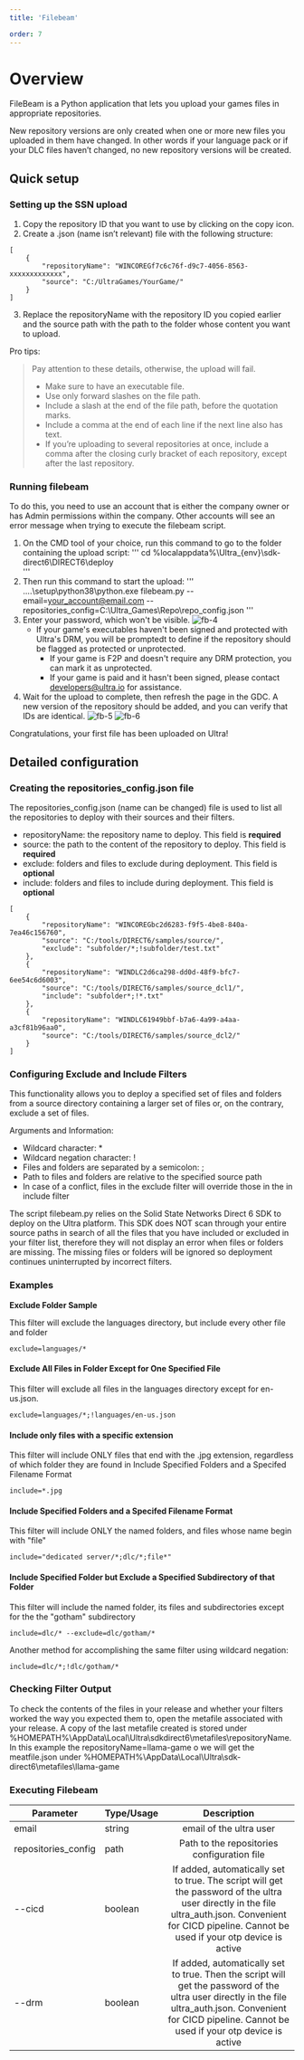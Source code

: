 ```yaml
---
title: 'Filebeam'

order: 7
---
```


# Overview

FileBeam is a Python application that lets you upload your games files in appropriate repositories.

New repository versions are only created when one or more new files you uploaded in them have changed. In other words if your language pack or if your DLC files haven’t changed, no new repository versions will be created.

## Quick setup

### Setting up the SSN upload

1. Copy the repository ID that you want to use by clicking on the copy icon.
2. Create a .json (name isn’t relevant) file with the following structure:

```
[
    {
        "repositoryName": "WINCOREGf7c6c76f-d9c7-4056-8563-xxxxxxxxxxxxx",
        "source": "C:/UltraGames/YourGame/"
    }
]
```
3. Replace the repositoryName with the repository ID you copied earlier and the source path with the path to the folder whose content you want to upload.

Pro tips:

> Pay attention to these details, otherwise, the upload will fail.
> -   Make sure to have an executable file.
> -   Use only forward slashes on the file path.
> -   Include a slash at the end of the file path, before the quotation marks.
> -   Include a comma at the end of each line if the next line also has text.
> -   If you’re uploading to several repositories at once, include a comma after the closing curly bracket of each repository, except after the last repository.

### Running filebeam

To do this, you need to use an account that is either the company owner or has Admin permissions within the company. Other accounts will see an error message when trying to execute the filebeam script.

1. On the CMD tool of your choice, run this command to go to the folder containing the upload script:
'''
cd %localappdata%\Ultra_{env}\sdk-direct6\DIRECT6\deploy\
'''
2. Then run this command to start the upload:
'''
..\..\setup\python38\python.exe filebeam.py --email=your_account@email.com --repositories_config=C:\Ultra_Games\Repo\repo_config.json
'''
3. Enter your password, which won't be visible.
![fb-4](/images/gdc/fb-4.png)
    -   If your game's executables haven't been signed and protected with Ultra's DRM, you will be promptedt to define if the repository should be flagged as protected or unprotected.
        -   If your game is F2P and doesn't require any DRM protection, you can mark it as unprotected.
        -   If your game is paid and it hasn't been signed, please contact [developers@ultra.io](mailto:developers@ultra.io) for assistance.
5. Wait for the upload to complete, then refresh the page in the GDC. A new version of the repository should be added, and you can verify that IDs are identical.
![fb-5](/images/gdc/fb-5.png)
![fb-6](/images/gdc/fb-6.png)

Congratulations, your first file has been uploaded on Ultra!

## Detailed configuration

### Creating the repositories_config.json file

The repositories_config.json (name can be changed) file is used to list all the repositories to deploy with their sources and their filters.

-   repositoryName: the repository name to deploy. This field is **required**
-   source: the path to the content of the repository to deploy. This field is **required**
-   exclude: folders and files to exclude during deployment. This field is **optional**
-   include: folders and files to include during deployment. This field is **optional**

```
[
    {
        "repositoryName": "WINCOREGbc2d6283-f9f5-4be8-840a-7ea46c156760",
        "source": "C:/tools/DIRECT6/samples/source/",
        "exclude": "subfolder/*;!subfolder/test.txt"
    },
    {
        "repositoryName": "WINDLC2d6ca298-dd0d-48f9-bfc7-6ee54c6d6003",
        "source": "C:/tools/DIRECT6/samples/source_dcl1/",
        "include": "subfolder*;!*.txt"
    },
    {
        "repositoryName": "WINDLC61949bbf-b7a6-4a99-a4aa-a3cf81b96aa0",
        "source": "C:/tools/DIRECT6/samples/source_dcl2/"
    }
]
```

### Configuring Exclude and Include Filters

This functionality allows you to deploy a specified set of files and folders from a source directory containing a larger set of files or, on the contrary, exclude a set of files.

Arguments and Information:
-   Wildcard character: *
-   Wildcard negation character: !
-   Files and folders are separated by a semicolon: ;
-   Path to files and folders are relative to the specified source path
-   In case of a conflict, files in the exclude filter will override those in the in include filter

The script filebeam.py relies on the Solid State Networks Direct 6 SDK to deploy on the Ultra platform. This SDK does NOT scan through
your entire source paths in search of all the files that you have included or excluded in your filter list, therefore they will not display an error
when files or folders are missing. The missing files or folders will be ignored so deployment continues uninterrupted by incorrect filters.

### Examples

**Exclude Folder Sample**

This filter will exclude the languages directory, but include every other file and folder
```
exclude=languages/*
```

#### Exclude All Files in Folder Except for One Specified File

This filter will exclude all files in the languages directory except for en-us.json.
```
exclude=languages/*;!languages/en-us.json
```

#### Include only files with a specific extension

This filter will include ONLY files that end with the .jpg extension, regardless of which folder they are found in
Include Specified Folders and a Specifed Filename Format
```
include=*.jpg
```

#### Include Specified Folders and a Specifed Filename Format

This filter will include ONLY the named folders, and files whose name begin with "file"
```
include="dedicated server/*;dlc/*;file*"
```

#### Include Specified Folder but Exclude a Specified Subdirectory of that Folder

This filter will include the named folder, its files and subdirectories except for the the "gotham" subdirectory
```
include=dlc/* --exclude=dlc/gotham/*
```
Another method for accomplishing the same filter using wildcard negation:
```
include=dlc/*;!dlc/gotham/*
```

### Checking Filter Output

To check the contents of the files in your release and whether your filters worked the way you expected them to, open the metafile associated with your release. A copy of the last metafile created is stored under %HOMEPATH%\AppData\Local\Ultra\sdkdirect6\metafiles\repositoryName. In this example the repositoryName=llama-game o we will get the meatfile.json under %HOMEPATH%\AppData\Local\Ultra\sdk-direct6\metafiles\llama-game

### Executing Filebeam

| Parameter | Type/Usage | Description |
| ---- | ---- | :----: |
| email  | string  | email of the ultra user |
| repositories_config | path | Path to the repositories configuration file |
| --cicd | boolean | If added, automatically set to true. The script will get the password of the ultra user directly in the file ultra_auth.json. Convenient for CICD pipeline. Cannot be used if your otp device is active |
| --drm | boolean | If added, automatically set to true. Then the script will get the password of the ultra user directly in the file ultra_auth.json. Convenient for CICD pipeline. Cannot be used if your otp device is active |

